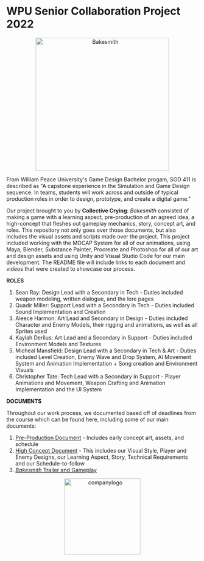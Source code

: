 # WPU Senior Collaboration Project 2022

<div align="center">
  <img src="https://github.com/topher752/SeniorGameProject_2022/assets/101429254/49ae78d8-9c50-4732-96db-220984375bf0" alt="Bakesmith" height="350px" />
</div>

From William Peace University's Game Design Bachelor progam, SGD 411 is described as "A capstone experience in the 
Simulation and Game Design sequence. In teams, students will work across and outside of typical production roles 
in order to design, prototype, and create a digital game."

Our project brought to you by **Collective Crying**: _Bakesmith_ consisted of making a game with a learning aspect, pre-production of an agreed idea,
a high-concept that fleshes out gameplay mechanics, story, concept art, and roles. This repository not only goes over those documents, but
also includes the visual assets and scripts made over the project. This project included working with the MOCAP System for all of our animations, using Maya,
Blender, Substance Painter, Procreate and Photoshop for all of our art and design assets and using Unity and Visual Studio Code for our main development.
The README file will include links to each document and videos that were created to showcase our process.

**ROLES**
1. Sean Ray: Design Lead with a Secondary in Tech - Duties included weapon modeling, written dialogue, and the lore pages
2. Quadir Miller: Support Lead with a Secondary in Tech - Duties included Sound Implementation and Creation
3. Aleece Harmon: Art Lead and Secondary in Design - Duties included Character and Enemy Models, their rigging and animations, as well as all Sprites used
4. Kaylah Derilus: Art Lead and a Secondary in Support - Duties included Environment Models and Textures
5. Micheal Mansfield: Design Lead with a Secondary in Tech & Art - Duties included Level Creation, Enemy Wave and Drop System, AI Movement System and Animation Implementation + Song creation and Environment Visuals
6. Christopher Tate: Tech Lead with a Secondary in Support - Player Animations and Movement, Weapon Crafting and Animation Implementation and the UI System

**DOCUMENTS**

Throughout our work process, we documented based off of deadlines from the course which can be found here, including some of our main documents: 

1. [Pre-Production Document](https://docs.google.com/document/d/1Q1DmUMdx7_eXBjA_akXScQQQUC3REVDfMnVVb1N11bo/edit?usp=sharing) - Includes early concept art, assets, and schedule
2. [High Concept Document](https://docs.google.com/document/d/1oM-nFKDz51bjoCQi4ZjC97UStgDuKPEQC_wBbNPCjL0/edit?usp=sharing) - This includes our Visual Style, Player and Enemy Designs, our Learning Aspect, Story, Technical Requirements and our Schedule-to-follow 
3. [_Bakesmith_ Trailer and Gameplay](https://www.youtube.com/watch?v=qnohqXOBezs&ab_channel=acharmon_edu)


<div align="center">
  <img src="https://github.com/topher752/SeniorGameProject_2022/assets/101429254/f1e75599-f2c0-47dd-9ca7-9a7c9799149f" alt="companylogo" height="200px" />
</div>

